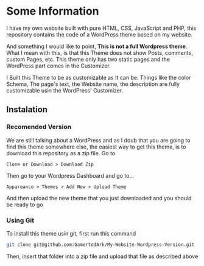 # Some Information
I have my own website built with pure HTML, CSS, JavaScript and PHP, this repository contains the code of a WordPress theme based on my website.

And something I would like to point, **This is not a full Wordpress theme**. What I mean with this, is that this Theme does not show Posts, comments, custom Pages, etc. This theme only has two static pages and the WordPress part comes in the Customizer. 

I Built this Theme to be as customizable as It can be. Things like the color Schema, The page's text, the Website name, the description are fully customizable usin the WordPress' Customizer.

## Instalation

### Recomended Version
We are still talking about a WordPress and as I doub that you are going to find this theme somewhere else, the easiest way to get this theme, is to download this repository as a zip file. Go to

``` 
Clone or Download > Download Zip 
```

Then go to your Wordpress Dashboard and go to...

```
Appareance > Themes > Add New > Upload Theme
```

And then upload the new theme that you just downloaded and you should be ready to go

### Using Git

To install this theme usin git, first run this command
```bash 
git clone git@github.com:GamertodArk/My-Website-Wordpress-Version.git
```

Then, insert that folder into a zip file and upload that file as described above